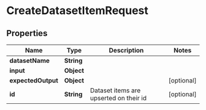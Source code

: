 

# CreateDatasetItemRequest


## Properties

| Name | Type | Description | Notes |
|------------ | ------------- | ------------- | -------------|
|**datasetName** | **String** |  |  |
|**input** | **Object** |  |  |
|**expectedOutput** | **Object** |  |  [optional] |
|**id** | **String** | Dataset items are upserted on their id |  [optional] |



